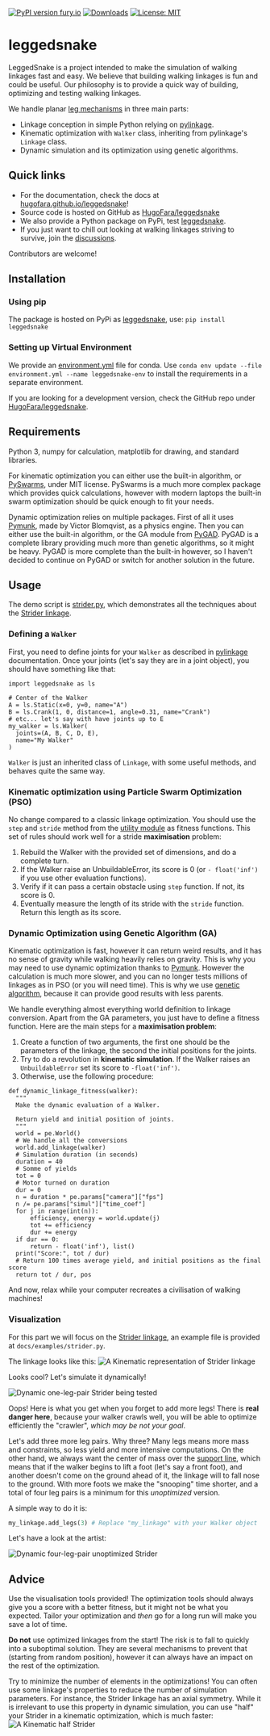 [![PyPI version fury.io](https://badge.fury.io/py/leggedsnake.svg)](https://pypi.python.org/pypi/leggedsnake/)
[![Downloads](https://static.pepy.tech/personalized-badge/leggedsnake?period=total&units=international_system&left_color=grey&right_color=green&left_text=downloads)](https://pepy.tech/project/leggedsnake)
[![License: MIT](https://img.shields.io/badge/license-MIT-blue.svg )](https://raw.githubusercontent.com/HugoFara/leggedsnake/master/LICENSE.rst)

# leggedsnake

LeggedSnake is a project intended to make the simulation of walking linkages fast and easy. We believe that building walking linkages is fun and could be useful. Our philosophy is to provide a quick way of building, optimizing and testing walking linkages.

We handle planar [leg mechanisms](https://en.wikipedia.org/wiki/Leg_mechanism) in three main parts:

* Linkage conception in simple Python relying on [pylinkage](https://github.com/HugoFara/pylinkage).
* Kinematic optimization with ``Walker`` class, inheriting from pylinkage's ``Linkage`` class.
* Dynamic simulation and its optimization using genetic algorithms.

## Quick links

* For the documentation, check the docs at [hugofara.github.io/leggedsnake](https://hugofara.github.io/leggedsnake/)!
* Source code is hosted on GitHub as [HugoFara/leggedsnake](https://github.com/HugoFara/leggedsnake)
* We also provide a Python package on PyPi, test [leggedsnake](https://pypi.org/project/leggedsnake/).
* If you just want to chill out looking at walking linkages striving to survive, join the [discussions](https://github.com/HugoFara/leggedsnake/discussions).

Contributors are welcome!

## Installation

### Using pip

The package is hosted on PyPi as [leggedsnake](https://pypi.org/project/leggedsnake/), use:
``pip install leggedsnake``

### Setting up Virtual Environment

We provide an [environment.yml](https://github.com/HugoFara/leggedsnake/blob/master/environment.yml) file for conda. Use ``conda env update --file environment.yml --name leggedsnake-env`` to install the requirements in a separate environment. 

If you are looking for a development version, check the GitHub repo under [HugoFara/leggedsnake](https://github.com/HugoFara/leggedsnake). 

## Requirements

Python 3, numpy for calculation, matplotlib for drawing, and standard libraries. 

For kinematic optimization you can either use the built-in algorithm, or 
[PySwarms](https://pyswarms.readthedocs.io/en/latest/), under MIT license. PySwarms is a much more complex package 
which provides quick calculations, however with modern laptops the built-in swarm optimization should be quick enough 
to fit your needs.

Dynamic optimization relies on multiple packages. First of all it uses 
[Pymunk](http://www.pymunk.org/en/latest/index.html), made by Victor Blomqvist, as a physics engine. Then you can 
either use the built-in algorithm, or the GA module from [PyGAD](https://pygad.readthedocs.io/en/latest/). PyGAD is a 
complete library providing much more than genetic algorithms, so it might be heavy. PyGAD is more complete than the 
built-in however, so I haven't decided to continue on PyGAD or switch for another solution in the future.

## Usage

The demo script is [strider.py](https://github.com/HugoFara/leggedsnake/blob/master/docs/examples/strider.py), which 
demonstrates all the techniques about the [Strider linkage](https://www.diywalkers.com/strider-linkage-plans.html).

### Defining a ``Walker``
First, you need to define joints for your ``Walker`` as described in [pylinkage](https://github.com/HugoFara/pylinkage)
documentation. Once your joints (let's say they are in a joint object), you should have something like that:

```python3
import leggedsnake as ls

# Center of the Walker
A = ls.Static(x=0, y=0, name="A")
B = ls.Crank(1, 0, distance=1, angle=0.31, name="Crank")
# etc... let's say with have joints up to E
my_walker = ls.Walker(
  joints=(A, B, C, D, E),
  name="My Walker"
)
```

``Walker`` is just an inherited class of ``Linkage``, with some useful methods, and behaves quite the same way.

### Kinematic optimization using Particle Swarm Optimization (PSO)

No change compared to a classic linkage optimization. You should use the ``step`` and ``stride`` method from the [utility module](https://github.com/HugoFara/leggedsnake/blob/master/leggedsnake/utility.py) as fitness functions. 
This set of rules should work well for a stride **maximisation** problem:

1. Rebuild the Walker with the provided set of dimensions, and do a complete turn.
2. If the Walker raise an UnbuildableError, its score is 0 (or ``- float('inf')`` if you use other evaluation functions).
3. Verify if it can pass a certain obstacle using ``step`` function. If not, its score is 0.
4. Eventually measure the length of its stride with the ``stride`` function. Return this length as its score.

### Dynamic Optimization using Genetic Algorithm (GA)

Kinematic optimization is fast, however it can return weird results, and it has no sense of gravity while walking heavily relies on gravity. This is why you may need to use dynamic optimization thanks to [Pymunk](http://www.pymunk.org/en/latest/index.html). However the calculation is much more slower, and you can no longer tests millions of linkages as in PSO (or you will need time). This is why we use [genetic algorithm](https://en.wikipedia.org/wiki/Genetic_algorithm), because it can provide good results with less parents.

We handle everything almost everything world definition to linkage conversion. Apart from the GA parameters, you just have to define a fitness function. Here are the main steps for a **maximisation problem**:

1. Create a function of two arguments, the first one should be the parameters of the linkage, the second the initial positions for the joints. 
2. Try to do a revolution in **kinematic simulation**. If the Walker raises an ``UnbuildableError`` set its score to ``-float('inf')``. 
3. Otherwise, use the following procedure: 

```python3
def dynamic_linkage_fitness(walker):
  """
  Make the dynamic evaluation of a Walker.
  
  Return yield and initial position of joints.
  """
  world = pe.World()
  # We handle all the conversions
  world.add_linkage(walker)
  # Simulation duration (in seconds)
  duration = 40
  # Somme of yields
  tot = 0
  # Motor turned on duration
  dur = 0
  n = duration * pe.params["camera"]["fps"]
  n /= pe.params["simul"]["time_coef"]
  for j in range(int(n)):
      efficiency, energy = world.update(j)
      tot += efficiency
      dur += energy
  if dur == 0:
      return - float('inf'), list()
  print("Score:", tot / dur)
  # Return 100 times average yield, and initial positions as the final score
  return tot / dur, pos
```

And now, relax while your computer recreates a civilisation of walking machines!

### Visualization

For this part we will focus on the [Strider linkage](https://www.diywalkers.com/strider-linkage-plans.html), an example 
file is provided at ``docs/examples/strider.py``. 

The linkage looks like this:
![A Kinematic representation of Strider linkage](https://github.com/HugoFara/leggedsnake/raw/master/docs/examples/images/Kinematic%20unoptimized%20Strider.gif)

Looks cool? Let's simulate it dynamically!

![Dynamic one-leg-pair Strider being tested](https://github.com/HugoFara/leggedsnake/raw/master/docs/examples/images/Dynamic%20unoptimized%20one-legged%20Strider.gif)

Oops! Here is what you get when you forget to add more legs! There is **real danger here**, because your walker crawls well, you will be able to optimize efficiently the "crawler", *which may be not your goal*. 

Let's add three more leg pairs. Why three? Many legs means more mass and constraints, so less yield and more intensive computations. On the other hand, we always want the center of mass over the [support line](https://en.wikipedia.org/wiki/Support_polygon), which means that if the walker begins to lift a foot (let's say a front foot), and another doesn't come on the ground ahead of it, the linkage will to fall nose to the ground. With more foots we make the "snooping" time shorter, and a total of four leg pairs is a minimum for this *unoptimized* version. 

A simple way to do it is:

```python
my_linkage.add_legs(3) # Replace "my_linkage" with your Walker object
```

Let's have a look at the artist:

![Dynamic four-leg-pair unoptimized Strider](https://github.com/HugoFara/leggedsnake/raw/master/docs/examples/images/Dynamic%20unoptimized%20strider.gif)

## Advice

Use the visualisation tools provided! The optimization tools should always give you a score with a better fitness, but it might not be what you expected. Tailor your optimization and *then* go for a long run will make you save a lot of time.

**Do not** use optimized linkages from the start! The risk is to fall to quickly into a suboptimal solution. They are several mechanisms to prevent that (starting from random position), however it can always have an impact on the rest of the optimization.

Try to minimize the number of elements in the optimizations! You can often use some linkage's properties to reduce the number of simulation parameters. For instance, the Strider linkage has an axial symmetry. While it is irrelevant to use this property in dynamic simulation, you can use "half" your Strider in a kinematic optimization, which is much faster:
![A Kinematic half Strider](https://github.com/HugoFara/leggedsnake/raw/master/docs/examples/images/Kinematic%20half-Strider.gif)
